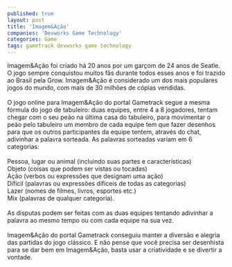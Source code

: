 ```yaml
---
published: true
layout: post
title: 'Imagem&Ação'
companies: 'Devworks Game Technology'
categories: Game
tags: gametrack devworks game technology
---
```

Imagem&amp;A&ccedil;&atilde;o foi criado h&aacute; 20 anos por um gar&ccedil;om de 24 anos de Seatle. O jogo sempre conquistou muitos f&atilde;s durante todos esses anos e foi trazido ao Brasil pela Grow. Imagem&amp;A&ccedil;&atilde;o &eacute; considerado um dos mais populares jogos do mundo, com mais de 30 milh&otilde;es de c&oacute;pias vendidas. <br /><br />O jogo online para Imagem&amp;A&ccedil;&atilde;o do portal Gametrack segue a mesma f&oacute;rmula do jogo de tabuleiro: duas equipes, entre 4 a 8 jogadores,  tentam chegar com o seu pe&atilde;o na &uacute;ltima casa do tabuleiro, para  movimentar o pe&atilde;o pelo tabuleiro um membro de cada equipe tem que fazer desenhos para que os outros participantes da equipe tentem, atrav&eacute;s do chat, adivinhar a palavra sorteada. As palavras sorteadas variam em 6 categorias:<br /><br />Pessoa, lugar ou animal (incluindo suas partes e caracter&iacute;sticas)<br />Objeto (coisas que podem ser vistas ou tocadas)<br />A&ccedil;&atilde;o (verbos ou express&otilde;es que designam uma a&ccedil;&atilde;o)<br />Dif&iacute;cil (palavras ou express&otilde;es dif&iacute;ceis de todas as categorias)<br />Lazer (nomes de filmes, livros, esportes etc.)<br />Mix (palavras de qualquer categoria).<br /><br />As disputas podem ser feitas com as duas equipes tentando adivinhar a palavra ao mesmo tempo ou com cada equipe na sua vez.<br /><br />Imagem&amp;A&ccedil;&atilde;o do portal Gametrack conseguiu manter a divers&atilde;o e alegria das partidas do jogo cl&aacute;ssico. E n&atilde;o pense que voc&ecirc; precisa ser desenhista para se dar bem em Imagem&amp;A&ccedil;&atilde;o, basta usar a criatividade e se divertir a vontade.